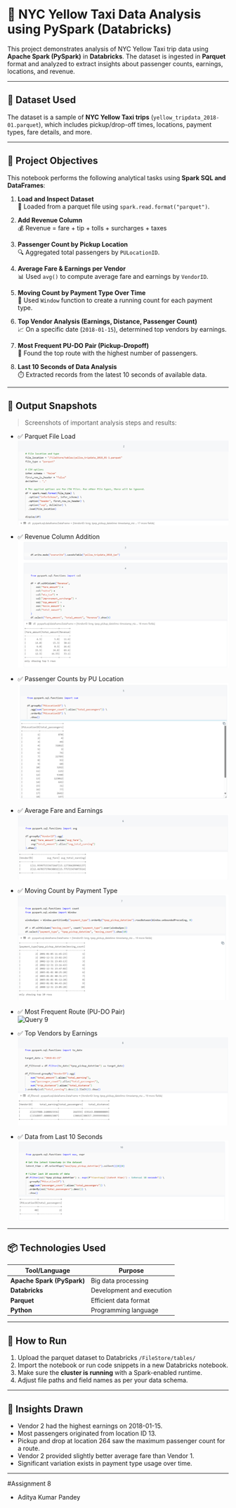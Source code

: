 # 🚕 NYC Yellow Taxi Data Analysis using PySpark (Databricks)

This project demonstrates analysis of NYC Yellow Taxi trip data using **Apache Spark (PySpark)** in **Databricks**. The dataset is ingested in **Parquet** format and analyzed to extract insights about passenger counts, earnings, locations, and revenue.

---

## 📁 Dataset Used

The dataset is a sample of **NYC Yellow Taxi trips** (`yellow_tripdata_2018-01.parquet`), which includes pickup/drop-off times, locations, payment types, fare details, and more.

---

## 🧪 Project Objectives

This notebook performs the following analytical tasks using **Spark SQL and DataFrames**:

1. **Load and Inspect Dataset**  
   📌 Loaded from a parquet file using `spark.read.format("parquet")`.

2. **Add Revenue Column**  
   💰 Revenue = fare + tip + tolls + surcharges + taxes

3. **Passenger Count by Pickup Location**  
   🔍 Aggregated total passengers by `PULocationID`.

4. **Average Fare & Earnings per Vendor**  
   📊 Used `avg()` to compute average fare and earnings by `VendorID`.

5. **Moving Count by Payment Type Over Time**  
   🔁 Used `Window` function to create a running count for each payment type.

6. **Top Vendor Analysis (Earnings, Distance, Passenger Count)**  
   📈 On a specific date (`2018-01-15`), determined top vendors by earnings.

7. **Most Frequent PU-DO Pair (Pickup-Dropoff)**  
   📍 Found the top route with the highest number of passengers.

8. **Last 10 Seconds of Data Analysis**  
   ⏱️ Extracted records from the latest 10 seconds of available data.

---

## 📸 Output Snapshots

> Screenshots of important analysis steps and results:

- ✅ Parquet File Load  
  ![Uploaded Parquet File](./Uploaded_parquet_file.png)

- ✅ Revenue Column Addition  
  ![Added Revenue Column](./Added_revenue_column.png)

- ✅ Passenger Counts by PU Location  
  ![PU Passenger Counts](./increasing_count_tot_passengers.png)

- ✅ Average Fare and Earnings  
  ![Average Earnings](./total_earnings.png)

- ✅ Moving Count by Payment Type  
  ![Moving Count](./moving_counts_payments.png)

- ✅ Most Frequent Route (PU-DO Pair)  
  ![Query 9](./Query_9.png) <!-- Add if screenshot exists -->

- ✅ Top Vendors by Earnings  
  ![Top Vendors](./Query_5.png)

- ✅ Data from Last 10 Seconds  
  ![Last 10 Seconds Analysis](./Query_7.png)

---

## 📦 Technologies Used

| Tool/Language | Purpose |
|---------------|---------|
| **Apache Spark (PySpark)** | Big data processing |
| **Databricks** | Development and execution |
| **Parquet** | Efficient data format |
| **Python** | Programming language |

---

## 📝 How to Run

1. Upload the parquet dataset to Databricks `/FileStore/tables/`
2. Import the notebook or run code snippets in a new Databricks notebook.
3. Make sure the **cluster is running** with a Spark-enabled runtime.
4. Adjust file paths and field names as per your data schema.

---

## 🧠 Insights Drawn

- Vendor 2 had the highest earnings on 2018-01-15.
- Most passengers originated from location ID 13.
- Pickup and drop at location 264 saw the maximum passenger count for a route.
- Vendor 2 provided slightly better average fare than Vendor 1.
- Significant variation exists in payment type usage over time.

---
#Assignment 8
- Aditya Kumar Pandey
